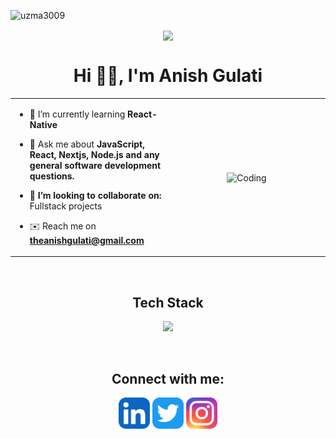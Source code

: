 <p align="left"> <img src="https://komarev.com/ghpvc/?username=anish-gulati-10&label=Profile%20views&color=0e75b6&style=flat" alt="uzma3009" /> </p> 
<p align="center"><picture align="center"><img align="center" src = "https://github.com/7oSkaaa/7oSkaaa/blob/main/Images/about_me.gif?raw=true" width = 50px></picture></p>
<h1 align="center">Hi 👋🏻, I'm Anish Gulati</h1>

<table align="center">
<tr border="none">
<td width="50%" align="left">
  
- 🌱 I’m currently learning **React-Native**

- 💬 Ask me about **JavaScript, React, Nextjs, Node.js and any general software development questions.**

- 👯 **I’m looking to collaborate on:**  <br>Fullstack projects<br>

- ✉️ Reach me on **theanishgulati@gmail.com**
  
</td>
<td width="50%" align="center">

  <img align="center" alt="Coding" width="450" src="https://repository-images.githubusercontent.com/588181932/e36ec678-7984-4cdd-8e4c-a3932772ff8e">

  
  </td>
</tr>
</table>
<br>

<!-- <h2 align="center">Statistics</h2>
<table align="center">
<tr border="none">
<td width="50%" align="left">
<a href="#" align="center"><img align="center" src="https://github-readme-stats.vercel.app/api?username=anish-gulati-10&show_icons=true&locale=en" alt="Anish Gulati" /></a>
</td> -->
<!-- <td width="50%" align="center">
<a href="#" align="center"><img src="https://github-readme-stats.vercel.app/api/top-langs/?username=anish-gulati-10&theme=dark&hide_border=false&include_all_commits=false&count_private=false&layout=compact" alt="Top Languages Used" align="center"/></a>
  </td> -->
</tr>
</table>

<h2 align="center">Tech Stack</h2>
<p align="center">
<img src="https://skillicons.dev/icons?i=js,mongodb,express,react,nodejs,mysql,fastapi,ts,nextjs,html,css,tailwind,cpp,python&perline=7">
</p>
<br>

<h2 align="center">Connect with me:</h2>
<p align="center">
<a href="https://linkedin.com/in/the-anish-gulati" target="blank"><img align="center" src="https://github.com/tandpfun/skill-icons/blob/main/icons/LinkedIn.svg" alt="anish-gulati" height="50" width="50" /></a>
<a href="https://twitter.com/theanishgulati" target="blank"><img align="center" src="https://github.com/tandpfun/skill-icons/blob/main/icons/Twitter.svg" alt="anish-gulati" height="50" width="50" /></a>
<a href="https://instagram.com/anishgulati007" target="blank"><img align="center" src="https://github.com/tandpfun/skill-icons/blob/main/icons/Instagram.svg" alt="anish-gulati" height="50" width="50" /></a>
</p> 
